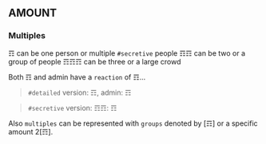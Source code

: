 ## AMOUNT

### Multiples
☶ can be one person or multiple `#secretive` people
☶☶ can be two or a group of people
☶☶☶ can be three or a large crowd

Both ☶ and admin have a `reaction` of ☶...
> `#detailed` version: ☶, admin: ☶

> `#secretive` version: ☶☶: ☶

Also `multiples` can be represented with `groups` denoted by [☶] or a specific amount 2[☶].